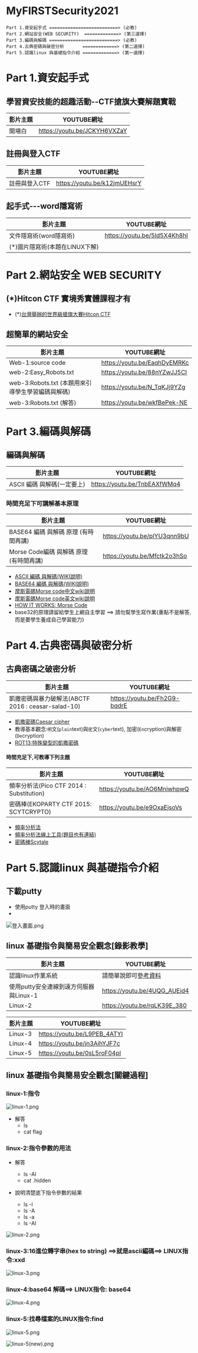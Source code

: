 # MyFIRSTSecurity2021
```
Part 1.資安起手式 ==========================> (必教)
Part 2.網站安全(WEB SECURITY)  =============> (第三選擇)
Part 3.編碼與解碼 ==========================> (必教)
Part 4.古典密碼與破密分析       =============> (第二選擇)
Part 5.認識linux 與基礎指令介紹 =============> (第一選擇)
```


# Part 1.資安起手式

## 學習資安技能的超趣活動--CTF搶旗大賽解題實戰
| 影片主題 |  YOUTUBE網址  |
|-----| -------|
|開場白  | https://youtu.be/JCKYH6VXZaY  |

## 註冊與登入CTF
| 影片主題 |  YOUTUBE網址  |
|-----| -------|
| 註冊與登入CTF | https://youtu.be/k12jmUEHsrY  |

## 起手式---word隱寫術
| 影片主題 |  YOUTUBE網址  |
|-----| -------|
| 文件隱寫術(word隱寫術) | https://youtu.be/5ld5X4Kh8hI  |
|(*)圖片隱寫術(本題在LINUX下解) |   |

# Part 2.網站安全 WEB SECURITY
## (*)Hitcon CTF 實境秀實體課程才有
- (*)[台灣舉辦的世界級搶旗大賽Hitcon CTF](https://ctf2017.hitcon.org/) 

## 超簡單的網站安全

| 影片主題 |  YOUTUBE網址  |
|-----| -------|
|Web-1:source code  | https://youtu.be/EaqhDyEMRKc  |
|web-2:Easy_Robots.txt  | https://youtu.be/88nYZwJJ5CI  |
|web-3:Robots.txt (本題用來引導學生學習編碼與解碼) | https://youtu.be/N_TqKJj9YZg  |
|web-3:Robots.txt (解答) | https://youtu.be/wkfBePek-NE  |

# Part 3.編碼與解碼
## 編碼與解碼
| 影片主題 |  YOUTUBE網址  |
|-----| -------|
| ASCII 編碼 與解碼(一定要上) | https://youtu.be/TnbEAXfWMq4  |

### 時間充足下可講解基本原理
| 影片主題 |  YOUTUBE網址  |
|-----| -------|
| BASE64 編碼 與解碼 原理 (有時間再講)| https://youtu.be/pIYU3qnn9bU  |
| Morse Code編碼 與解碼 原理 (有時間再講) | https://youtu.be/Mfctk2o3hSo  |
- [ASCII 編碼 與解碼(WIKI說明)](https://zh.wikipedia.org/wiki/ASCII)
- [BASE64 編碼 與解碼(WIKI說明)](https://zh.wikipedia.org/wiki/Base64)
- [摩斯電碼Morse code中文wiki說明](https://zh.wikipedia.org/wiki/%E6%91%A9%E5%B0%94%E6%96%AF%E7%94%B5%E7%A0%81)
- [摩斯電碼Morse code英文wiki說明](https://en.wikipedia.org/wiki/Morse_code)
- [HOW IT WORKS: Morse Code](https://www.youtube.com/watch?v=xsDk5_bktFo)
- base32的原理請留給學生上網自主學習 ==> 請勿幫學生寫作業{重點不是解答,而是要學生養成自己學習能力}

# Part 4.古典密碼與破密分析

## 古典密碼之破密分析
| 影片主題 |  YOUTUBE網址  |
|-----| -------|
| 凱撒密碼與暴力破解法(ABCTF 2016 : ceasar-salad-10)| https://youtu.be/Fh2G9-bqdrE  |

- [凱撒密碼Caesar cipher](https://zh.wikipedia.org/wiki/%E5%87%B1%E6%92%92%E5%AF%86%E7%A2%BC)
- 教導基本觀念:`明`文(`plain`text)與`密`文(`cyber`text), 加密(`En`cryption)與解密(`De`cryption)
- [ROT13:特殊變型的凱撒密碼](https://zh.wikipedia.org/wiki/ROT13)

#### 時間充足下,可教導下列主題

| 影片主題 |  YOUTUBE網址  |
|-----| -------|
| 頻率分析法(Pico CTF 2014 : Substitution)| https://youtu.be/AO6MniwhpwQ  |
| 密碼棒(EKOPARTY CTF 2015: SCYTCRYPTO) | https://youtu.be/e9OxaEjsoVs  |

- [頻率分析法](https://zh.wikipedia.org/wiki/%E9%A2%91%E7%8E%87%E5%88%86%E6%9E%90)
- [頻率分析法線上工具(題目也有連結)](https://quipqiup.com/)
- [密碼棒Scytale](https://zh.wikipedia.org/wiki/%E5%AF%86%E7%A2%BC%E6%A3%92)

# Part 5.認識linux 與基礎指令介紹
## 下載putty

- 使用putty 登入時的畫面
- 
![登入畫面.png](登入畫面.png)

## linux 基礎指令與簡易安全觀念[錄影教學]
| 影片主題 |  YOUTUBE網址  |
|-----| -------|
| 認識linux作業系統 |  請簡單說即可[參考資料](https://github.com/MyFirstSecurity2020/HappyLinuxDay/blob/main/1.linux%E5%9F%BA%E7%A4%8E%E5%85%A5%E9%96%80/1_1_%E8%AA%8D%E8%AD%98linux.md) |
| 使用putty安全連線到遠方伺服器與Linux-1|https://youtu.be/4UQG_AUEid4 |
| Linux-2 | https://youtu.be/rqLK39E_380  |

| 影片主題 |  YOUTUBE網址  |
|-----| -------|
| Linux-3 | https://youtu.be/L9PEB_4ATYI  |
| Linux-4 | https://youtu.be/jn3AihYJF7c  |
| Linux-5| https://youtu.be/0sL5roF04pI  |

## linux 基礎指令與簡易安全觀念[關鍵過程]

### linux-1:指令

![linux-1.png](linux-1.png)
- 解答
  - ls 
  - cat flag

### linux-2:指令參數的用法

- 解答
  - ls -Al
  - cat .hidden
   
- 說明清楚底下指令參數的結果
  - ls -l
  - ls -A
  - ls -a
  - ls -Al 

![linux-2.png](linux-2.png)

### linux-3:16進位轉字串(hex to string) ==>就是ascii編碼==> LINUX指令:xxd

![linux-3.png](linux-3.png)


### linux-4:base64 解碼==> LINUX指令: base64

![linux-4.png](linux-4.png)

### linux-5:找尋檔案的LINUX指令:find

![linux-5.png](linux-5.png)

![linux-5(new).png](linux-5(new).png)




